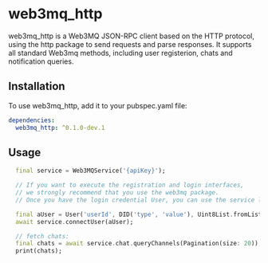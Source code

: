 # web3mq_http

web3mq_http is a Web3MQ JSON-RPC client based on the HTTP protocol, using the http package to send
requests and parse
responses. It supports all standard Web3mq methods, including user registerion, chats and
notification queries.

## Installation

To use web3mq_http, add it to your pubspec.yaml file:

```yaml
dependencies:
  web3mq_http: ^0.1.0-dev.1
```

## Usage

```dart
  final service = Web3MQService('{apiKey}');

  // If you want to execute the registration and login interfaces,
  // we strongly recommend that you use the web3mq package.
  // Once you have the login credential User, you can use the service like above

  final aUser = User('userId', DID('type', 'value'), Uint8List.fromList([]));
  await service.connectUser(aUser);

  // fetch chats:
  final chats = await service.chat.queryChannels(Pagination(size: 20));
  print(chats);
```
